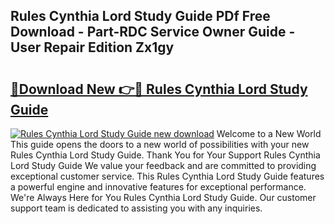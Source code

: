 ## Rules Cynthia Lord Study Guide PDf Free Download - Part-RDC Service Owner Guide - User Repair Edition Zx1gy

# <h2><a href="http://bc76964.oget.top/?id=Rules+Cynthia+Lord+Study+Guide">🔗Download New 👉🔴 Rules Cynthia Lord Study Guide</a></h2>

[![Rules Cynthia Lord Study Guide new download](https://i.imgur.com/5g1atiW.png)](http://bc76964.oget.top/?id=Rules+Cynthia+Lord+Study+Guide)
Welcome to a New World This guide opens the doors to a new world of possibilities with your new Rules Cynthia Lord Study Guide. Thank You for Your Support Rules Cynthia Lord Study Guide We value your feedback and are committed to providing exceptional customer service. This Rules Cynthia Lord Study Guide features a powerful engine and innovative features for exceptional performance. We're Always Here for You Rules Cynthia Lord Study Guide. Our customer support team is dedicated to assisting you with any inquiries.

